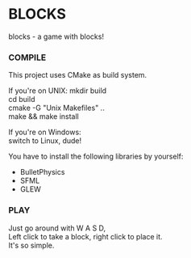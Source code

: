 BLOCKS
======

blocks - a game with blocks!


### COMPILE

This project uses CMake as build system.

If you're on UNIX:
    mkdir build  
    cd build  
    cmake -G "Unix Makefiles" ..  
    make && make install  

If you're on Windows:  
    switch to Linux, dude!

You have to install the following libraries by yourself:  
  * BulletPhysics
  * SFML
  * GLEW

### PLAY

Just go around with W A S D,  
Left click to take a block, right click to place it.  
It's so simple.  
